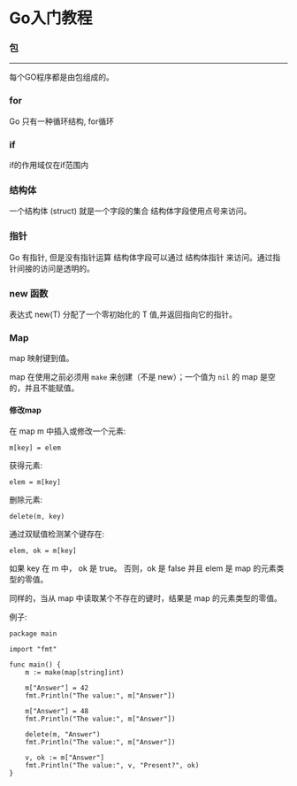 # Go入门教程

### 包
---
每个GO程序都是由包组成的。

### for
Go 只有一种循环结构, for循环

### if
if的作用域仅在if范围内

### 结构体
一个结构体 (struct) 就是一个字段的集合
结构体字段使用点号来访问。

### 指针
Go 有指针, 但是没有指针运算
结构体字段可以通过 结构体指针 来访问。通过指针间接的访问是透明的。

### new 函数
表达式 new(T) 分配了一个零初始化的 T 值,并返回指向它的指针。

### Map

map 映射键到值。

map 在使用之前必须用 `make` 来创建（不是 new）；一个值为 `nil` 的 map 是空的，并且不能赋值。

#### 修改map
在 map m 中插入或修改一个元素:
```
m[key] = elem
```

获得元素:
```
elem = m[key]
```

删除元素:
```
delete(m, key)
```

通过双赋值检测某个键存在:
```
elem, ok = m[key]
```
如果 key 在 m 中， ok 是 true。 否则，ok 是 false 并且 elem 是 map 的元素类型的零值。

同样的，当从 map 中读取某个不存在的键时，结果是 map 的元素类型的零值。

例子:
```
package main

import "fmt"

func main() {
	m := make(map[string]int)

	m["Answer"] = 42
	fmt.Println("The value:", m["Answer"])

	m["Answer"] = 48
	fmt.Println("The value:", m["Answer"])

	delete(m, "Answer")
	fmt.Println("The value:", m["Answer"])

	v, ok := m["Answer"]
	fmt.Println("The value:", v, "Present?", ok)
}
```
